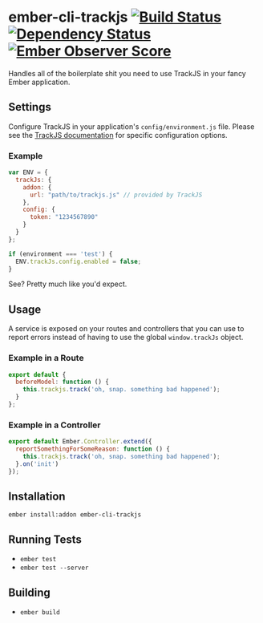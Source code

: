 # ember-cli-trackjs [![Build Status][travis-badge]][travis-badge-url] [![Dependency Status][david-badge]][david-badge-url] [![Ember Observer Score][ember-observer]][ember-observer-url]

Handles all of the boilerplate shit you need to use TrackJS in your fancy Ember
application.

## Settings

Configure TrackJS in your application's `config/environment.js` file. Please
see the [TrackJS documentation](http://docs.trackjs.com/Examples/Developing_Locally)
for specific configuration options.

### Example

```javascript
var ENV = {
  trackJs: {
    addon: {
      url: "path/to/trackjs.js" // provided by TrackJS
    },
    config: {
      token: "1234567890"
    }
  }
};

if (environment === 'test') {
  ENV.trackJs.config.enabled = false;
}
```

See? Pretty much like you'd expect.

## Usage

A service is exposed on your routes and controllers that you can use to report
errors instead of having to use the global `window.trackJs` object.

### Example in a Route

```javascript
export default {
  beforeModel: function () {
    this.trackjs.track('oh, snap. something bad happened');
  }
};
```

### Example in a Controller

```javascript
export default Ember.Controller.extend({
  reportSomethingForSomeReason: function () {
    this.trackjs.track('oh, snap. something bad happened');
  }.on('init')
});
```

## Installation

```
ember install:addon ember-cli-trackjs
```

## Running Tests

* `ember test`
* `ember test --server`

## Building

* `ember build`

[travis-badge]: https://travis-ci.org/jherdman/ember-cli-trackjs.svg?branch=master
[travis-badge-url]: https://travis-ci.org/jherdman/ember-cli-trackjs
[david-badge]: https://david-dm.org/jherdman/ember-cli-trackjs.svg
[david-badge-url]: https://david-dm.org/jherdman/ember-cli-trackjs
[ember-observer]: http://emberobserver.com/badges/ember-cli-trackjs.svg
[ember-observer-url]: http://emberobserver.com/addons/ember-cli-trackjs
